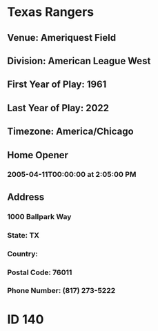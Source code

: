 # Texas Rangers
## Venue: Ameriquest Field
## Division: American League West
## First Year of Play: 1961
## Last Year of Play: 2022
## Timezone: America/Chicago
## Home Opener
### 2005-04-11T00:00:00 at 2:05:00 PM
## Address
### 1000 Ballpark Way
### State: TX
### Country: 
### Postal Code: 76011
### Phone Number: (817) 273-5222
# ID 140